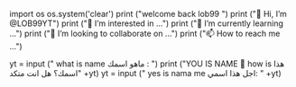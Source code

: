 import os
os.system('clear')
print ("welcome back lob99  ")
print ("👋 Hi, I’m @LOB99YT")
print ("👀 I’m interested in ...")
print ("🌱 I’m currently learning ...")
print ("💞️ I’m looking to collaborate on ...")
print ("📫 How to reach me ...")

yt = input (" what is name ماهو اسمك : ")
print ("YOU IS NAME 📛 how is هذا اسمك؟ هل انت متكد" +yt)
yt = input (" yes is nama me اجل هذا اسمي: " +yt)
